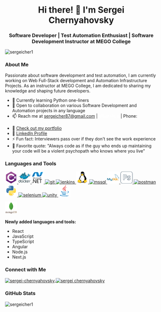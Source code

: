 <h1 align="center">Hi there! 👋 I'm Sergei Chernyahovsky</h1>
<h3 align="center">Software Developer | Test Automation Enthusiast | Software Development Instructor at MEGO College </h3>

<p align="left">
  <img src="https://komarev.com/ghpvc/?username=sergeicher1&label=Profile%20views&color=0e75b6&style=flat" alt="sergeicher1" />
</p>

### About Me

Passionate about software development and test automation, I am currently working on Web Full-Stack development and Automation Infrastructure Projects. As an instructor at MEGO College, I am dedicated to sharing my knowledge and shaping future developers.

- 🌱 Currently learning Python one-liners
- 👯 Open to collaboration on various Software Development and Automation projects in any language
- 📫 Reach me at <a href="mailto:sergeicher87@gmail.com" style="text-decoration: none; color: white;">sergeicher87@gmail.com</a> | <a href="https://api.whatsapp.com/send?phone=972535270505" style="text-decoration: none; color: white;" target="_blank">WhatsApp</a> | Phone: <a href="tel:+972535270505" style="text-decoration: none; color: white;">(+972)53-527-0505</a>
- 💼 [Check out my portfolio](https://www.zero-to-hero.dev/freeContent/otherprojects)
- 📄 [LinkedIn Profile](https://www.linkedin.com/in/sergei-chernyahovsky/?originalSubdomain=il/)
- ⚡ Fun fact: Interviewers pass over if they don't see the work experience
- 💬 Favorite quote: "Always code as if the guy who ends up maintaining your code will be a violent psychopath who knows where you live"

### Languages and Tools
<p align="left">  
  <a href="https://www.w3schools.com/cs/" target="_blank" rel="noreferrer"> <img src="https://raw.githubusercontent.com/devicons/devicon/master/icons/csharp/csharp-original.svg" alt="csharp" width="40" height="40"/> </a> 
  <a href="https://www.docker.com/" target="_blank" rel="noreferrer"> <img src="https://raw.githubusercontent.com/devicons/devicon/master/icons/docker/docker-original-wordmark.svg" alt="docker" width="40" height="40"/> </a> 
  <a href="https://dotnet.microsoft.com/" target="_blank" rel="noreferrer"> <img src="https://raw.githubusercontent.com/devicons/devicon/master/icons/dot-net/dot-net-original-wordmark.svg" alt="dotnet" width="40" height="40"/> </a> 
  <a href="https://git-scm.com/" target="_blank" rel="noreferrer"> <img src="https://www.vectorlogo.zone/logos/git-scm/git-scm-icon.svg" alt="git" width="40" height="40"/> </a> 
  <a href="https://www.jenkins.io" target="_blank" rel="noreferrer"> <img src="https://www.vectorlogo.zone/logos/jenkins/jenkins-icon.svg" alt="jenkins" width="40" height="40"/> </a> 
  <a href="https://www.linux.org/" target="_blank" rel="noreferrer"> <img src="https://raw.githubusercontent.com/devicons/devicon/master/icons/linux/linux-original.svg" alt="linux" width="40" height="40"/> </a> 
  <a href="https://www.microsoft.com/en-us/sql-server" target="_blank" rel="noreferrer"> <img src="https://www.svgrepo.com/show/303229/microsoft-sql-server-logo.svg" alt="mssql" width="40" height="40"/> </a> 
  <a href="https://www.mysql.com/" target="_blank" rel="noreferrer"> <img src="https://raw.githubusercontent.com/devicons/devicon/master/icons/mysql/mysql-original-wordmark.svg" alt="mysql" width="40" height="40"/> </a> 
  <a href="https://www.photoshop.com/en" target="_blank" rel="noreferrer"> <img src="https://raw.githubusercontent.com/devicons/devicon/master/icons/photoshop/photoshop-line.svg" alt="photoshop" width="40" height="40"/> </a> 
  <a href="https://postman.com" target="_blank" rel="noreferrer"> <img src="https://www.vectorlogo.zone/logos/getpostman/getpostman-icon.svg" alt="postman" width="40" height="40"/> </a> 
  <a href="https://www.python.org" target="_blank" rel="noreferrer"> <img src="https://raw.githubusercontent.com/devicons/devicon/master/icons/python/python-original.svg" alt="python" width="40" height="40"/> </a> 
  <a href="https://www.selenium.dev" target="_blank" rel="noreferrer"> <img src="https://raw.githubusercontent.com/detain/svg-logos/780f25886640cef088af994181646db2f6b1a3f8/svg/selenium-logo.svg" alt="selenium" width="40" height="40"/> </a> 
  <a href="https://unity.com/" target="_blank" rel="noreferrer"> <img src="https://www.vectorlogo.zone/logos/unity3d/unity3d-icon.svg" alt="unity" width="40" height="40"/> </a>
  <a href="https://www.java.com/" target="_blank" rel="noreferrer"> <img src="https://raw.githubusercontent.com/devicons/devicon/master/icons/java/java-original.svg" alt="java" width="40" height="40"/> </a>

  <a href="https://www.mongodb.com/" target="_blank" rel="noreferrer"> <img src="https://raw.githubusercontent.com/devicons/devicon/master/icons/mongodb/mongodb-original-wordmark.svg" alt="mongodb" width="40" height="40"/> </a> 
</p>



**Newly added languages and tools:**
- React
- JavaScript
- TypeScript
- Angular
- Node.js
- Next.js

### Connect with Me

<p align="left">
  <a href="https://linkedin.com/in/sergei-chernyahovsky" target="_blank">
    <img align="center" src="https://raw.githubusercontent.com/rahuldkjain/github-profile-readme-generator/master/src/images/icons/Social/linked-in-alt.svg" alt="sergei-chernyahovsky" height="30" width="40" />
  </a>
  <a href="https://www.youtube.com/c/sergei chernyahovsky" target="_blank">
    <img align="center" src="https://raw.githubusercontent.com/rahuldkjain/github-profile-readme-generator/master/src/images/icons/Social/youtube.svg" alt="sergei chernyahovsky" height="30" width="40" />
  </a>
</p>

### GitHub Stats

<p>
  <img align="center" src="https://github-readme-stats.vercel.app/api/top-langs?username=sergeicher1&show_icons=true&locale=en&layout=compact" alt="sergeicher1" />
</p>
